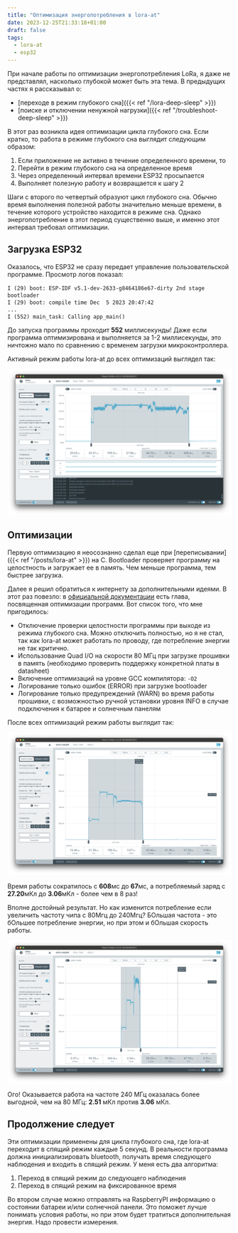 ```yaml
---
title: "Оптимизация энергопотребления в lora-at"
date: 2023-12-25T21:33:18+01:00
draft: false
tags:
  - lora-at
  - esp32
---
```

При начале работы по оптимизации энергопотребления LoRa, я даже не представлял, насколько глубокой может быть эта тема. В предыдущих частях я рассказывал о:

 * [переходе в режим глубокого сна]({{< ref "/lora-deep-sleep" >}})
 * [поиске и отключении ненужной нагрузки]({{< ref "/troubleshoot-deep-sleep" >}})
 
В этот раз возникла идея оптимизации цикла глубокого сна. Если кратко, то работа в режиме глубокого сна выглядит следующим образом:

 1. Если приложение не активно в течение определенного времени, то
 2. Перейти в режим глубокого сна на определенное время
 3. Через определенный интервал времени ESP32 просыпается
 4. Выполняет полезную работу и возвращается к шагу 2

Шаги с второго по четвертый образуют цикл глубокого сна. Обычно время выполнения полезной работы значительно меньше времени, в течение которого устройство находится в режиме сна. Однако энергопотребление в этот период существенно выше, и именно этот интервал требовал оптимизации.

## Загрузка ESP32

Оказалось, что ESP32 не сразу передает управление пользовательской программе. Просмотр логов показал:

```
I (29) boot: ESP-IDF v5.1-dev-2633-g8464186e67-dirty 2nd stage bootloader
I (29) boot: compile time Dec  5 2023 20:47:42
...
I (552) main_task: Calling app_main() 
```

До запуска программы проходит **552** миллисекунды! Даже если программа оптимизирована и выполняется за 1-2 миллисекунды, это ничтожно мало по сравнению с временем загрузки микроконтроллера.

Активный режим работы lora-at до всех оптимизаций выглядел так:

![](/img/lora-at-deep-sleep-2/1.png)

## Оптимизации

Первую оптимизацию я неосознанно сделал еще при [переписывании]({{< ref "/posts/lora-at" >}}) на С. Bootloader проверяет программу на целостность и загружает ее в память. Чем меньше программа, тем быстрее загрузка.

Далее я решил обратиться к интернету за дополнительными идеями. В этот раз повезло: в [официальной документации](https://docs.espressif.com/projects/esp-idf/en/latest/esp32/api-guides/performance/speed.html) есть глава, посвященная оптимизации программ. Вот список того, что мне пригодилось:

 * Отключение проверки целостности программы при выходе из режима глубокого сна. Можно отключить полностью, но я не стал, так как lora-at может работать по проводу, где потребление энергии не так критично.
 * Использование Quad I/O на скорости 80 МГц при загрузке прошивки в память (необходимо проверить поддержку конкретной платы в datasheet)
 * Включение оптимизаций на уровне GCC компилятора: ```-O2```
 * Логирование только ошибок (ERROR) при загрузке bootloader
 * Логирование только предупреждений (WARN) во время работы прошивки, с возможностью ручной установки уровня INFO в случае подключения к батарее и солнечным панелям

После всех оптимизаций режим работы выглядит так:

![](/img/lora-at-deep-sleep-2/2.png)

Время работы сократилось с **608**мс до **67**мс, а потребляемый заряд с **27.20**мКл до **3.06**мКл - более чем в 8 раз!

Вполне достойный результат. Но как изменится потребление если увеличить частоту чипа с 80Мгц до 240Мгц? БОльшая частота - это бОльшее потребление энергии, но при этом и бОльшая скорость работы.

![](/img/lora-at-deep-sleep-2/3.png)

Ого! Оказывается работа на частоте 240 МГц оказалась более выгодной, чем на 80 МГц: **2.51** мКл против **3.06** мКл.

## Продолжение следует

Эти оптимизации применены для цикла глубокого сна, где lora-at переходит в спящий режим каждые 5 секунд. В реальности программа должна инициализировать bluetooth, получать время следующего наблюдения и входить в спящий режим. У меня есть два алгоритма:

 1. Переход в спящий режим до следующего наблюдения
 2. Переход в спящий режим на фиксированное время
 
Во втором случае можно отправлять на RaspberryPI информацию о состоянии батареи и/или солнечной панели. Это поможет лучше понимать условия работы, но при этом будет тратиться дополнительная энергия. Надо провести измерения.
